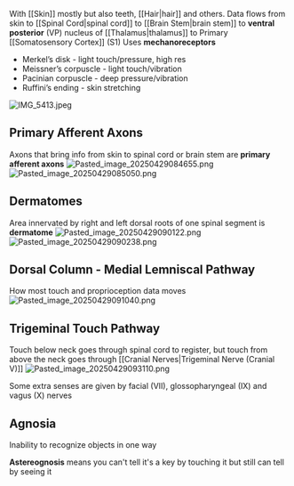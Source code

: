 With [[Skin]] mostly but also teeth, [[Hair|hair]] and others.
Data flows from skin to [[Spinal Cord|spinal cord]] to [[Brain Stem|brain stem]] to **ventral posterior** (VP) nucleus of [[Thalamus|thalamus]] to Primary [[Somatosensory Cortex]] (S1)
Uses **mechanoreceptors**

* Merkel’s disk - light touch/pressure, high res
* Meissner’s corpuscle - light touch/vibration
* Pacinian corpuscle - deep pressure/vibration
* Ruffini’s ending - skin stretching

![IMG_5413.jpeg](img_5413.jpeg)

## Primary Afferent Axons
Axons that bring info from skin to spinal cord or brain stem are **primary afferent axons**
![Pasted_image_20250429084655.png](pasted_image_20250429084655.png)
![Pasted_image_20250429085050.png](pasted_image_20250429085050.png)

## Dermatomes
Area innervated by right and left dorsal roots of one spinal segment is **dermatome**
![Pasted_image_20250429090122.png](pasted_image_20250429090122.png)
![Pasted_image_20250429090238.png](pasted_image_20250429090238.png)

## Dorsal Column - Medial Lemniscal Pathway
How most touch and proprioception data moves
![Pasted_image_20250429091040.png](pasted_image_20250429091040.png)

## Trigeminal Touch Pathway
Touch below neck goes through spinal cord to register, but touch from above the neck goes through [[Cranial Nerves|Trigeminal Nerve (Cranial V)]]
![Pasted_image_20250429093110.png](pasted_image_20250429093110.png)

Some extra senses are given by facial (VII), glossopharyngeal (IX) and vagus (X) nerves

## Agnosia
Inability to recognize objects in one way

**Astereognosis** means you can't tell it's a key by touching it but still can tell by seeing it

